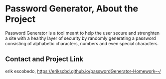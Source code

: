 # Password Generator, About the Project

Password Generator is a tool meant to help the user secure and strenghten a site with a healthy layer of security by randomly generating a password consisting of alphabetic characters, numbers and even special characters. 

## Contact and Project Link

erik escobedo, https://erikscbd.github.io/passwordGenerator-Homework--/
